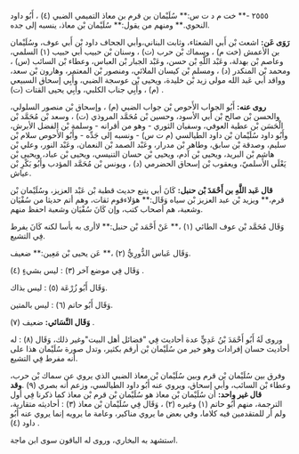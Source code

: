 ٢٥٥٥ -** خت م د ت س:** سُلَيْمان بن قرم بن معاذ التميمي الضبي (٤) ، أَبُو داود النحوي.** ومنهم من يقول:** سُلَيْمان بْن معاذ، ينسبه إلى جده.

**رَوَى عَن:** اشعث بْن أَبي الشعثاء، وثابت البناني،وأبي الجحاف داود بْن أَبي عوف، وسُلَيْمان بن الأعمش (خت م) ، وسماك بْن حرب (ت) ، وسنان بْن حبيب أبي حبيب (١) السلمي، وعاصم بْن بهدلة، وعَبْد اللَّهِ بْن حسن، وعَبْد الجبار بْن العباس، وعطاء بْن السائب (س) ، ومحمد بْن المنكدر (د) ، ومسلم بْن كيسان الملائي، ومنصور بْن المعتمر، وهارون بْن سعد، وواقد أبي عَبد الله مولى زيد بْن خليدة، ويحيى بْن عوسجة الضبي، وأَبِي إسحاق السبيعي (م) ، وأَبِي جناب الكلبي، وأَبِي يحيى القتات (ت) .

**روى عنه:** أَبُو الجواب الأَحوص بْن جواب الضبي (م) ، وإسحاق بْن منصور السلولي، والحسن بْن صالح بْن أَبي الأسود، وحسين بْن مُحَمَّد المروذي (ت) ، وسعد بْن مُحَمَّد بْن الْحَسَن بْن عطية العوفي، وسفيان الثوري - وهو من أقرانه - وسلمة بْن الفضل الأبرش، وأَبُو داود سُلَيْمان بْن داود الطيالسي (م ت س) - ونسبه إلى جَدِّه - وأَبُو الأَحوص سلام بْن سليم، وصدقة بْن سابق، وطاهر بْن مدرار، وعَبْد الصمد بْن النعمان، وعَبْد النور، وعلي بْن هاشم بْن البريد، ويحيى بْن آدم، ويحيى بْن حسان التنيسي، ويحيى بْن عباد، ويحيى بْن يَعْلَى الأَسلميّ، ويعقوب بْن إسحاق الحضرمي (د) ، ويونس بْن مُحَمَّد المؤدب وأَبُو بَكْرِ بْن عياش.

**قال عَبد اللَّهِ بن أَحْمَدَ بْن حنبل:** كَانَ أبي يتبع حديث قطبة بْن عَبْد العزيز، وسُلَيْمان بْن قرم،** ويزيد بْن عبد العزيز بْن سياه وَقَال:** هؤلاءقوم ثقات، وهم أتم حديثا من سُفْيَان وشعبة، هم أصحاب كتب، وإن كَانَ سُفْيَان وشعبة احفظ منهم.

وَقَال مُحَمَّد بْن عوف الطائي (١) ،** عَنْ أَحْمَد بْن حنبل:** لاأرى به بأسا لكنه كَانَ يفرط فِي التشيع.

وَقَال عَباس الدُّورِيُّ (٢) ،** عَن يحيى بْن مَعِين:** ضعيف.

وَقَال فِي موضع آخر (٣) : ليس بشيءٍ (٤) .

وَقَال أَبُو زُرْعَة (٥) : ليس بذاك.

وَقَال أَبُو حاتم (٦) : ليس بالمتين.

**وَقَال النَّسَائي:** ضعيف (٧) .

وروى لَهُ أَبُو أَحْمَدَ بْنُ عَدِيٍّ عدة أحاديث فِي "فضائل أهل البيت"وغير ذلك، وَقَال (٨) : له أحاديث حسان إفرادات وهو خير من سُلَيْمان بْن أرقم بكثير، وتدل صورة سُلَيْمان هذا على أنه مفرط فِي التشيع.

وفرق بين سُلَيْمان بْن قرم وبين سُلَيْمان بْن معاذ الضبي الذي يروي عن سماك بْن حرب، وعطاء بْن السائب، وأبي إسحاق، ويروي عنه أَبُو داود الطيالسي، وزعم أنه بصري (٩) .**وقد قال غير واحد:** أن سُلَيْمان بْن معاذ هو سُلَيْمان بْن قرم بْن معاذ كما ذكرنا فِي أول الترجمة، منهم أَبُو حاتم (١) وغيره (٢) ، وَقَال فِي سُلَيْمان بْن معاذ (٣) : أحاديثه متقاربة، ولم أر للمتقدمين فيه كلاما، وفي بعض ما يروي مناكير، وعامة ما يرويه إنما يروي عنه أَبُو داود (٤) .

استشهد به البخاري، وروى له الباقون سوى ابن ماجة.